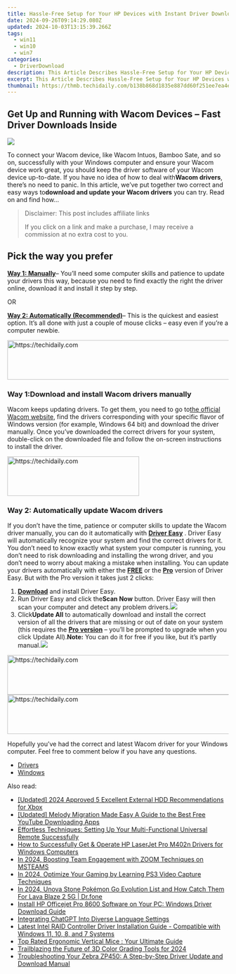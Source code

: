 ```yaml
---
title: Hassle-Free Setup for Your HP Devices with Instant Driver Downloads
date: 2024-09-26T09:14:29.080Z
updated: 2024-10-03T13:15:39.266Z
tags:
  - win11
  - win10
  - win7
categories:
  - DriverDownload
description: This Article Describes Hassle-Free Setup for Your HP Devices with Instant Driver Downloads
excerpt: This Article Describes Hassle-Free Setup for Your HP Devices with Instant Driver Downloads
thumbnail: https://thmb.techidaily.com/b138b868d1835e887dd60f251ee7ea4ef4f6730ac1d9438afe31e96762be6b28.jpg
---
```


## Get Up and Running with Wacom Devices – Fast Driver Downloads Inside

![](https://images.drivereasy.com/wp-content/uploads/2018/08/img_5b727479a8a8e.jpg)

To connect your Wacom device, like Wacom Intuos, Bamboo Sate, and so on, successfully with your Windows computer and ensure your Wacom device work great, you should keep the driver software of your Wacom device up-to-date. If you have no idea of how to deal with**Wacom drivers**, there’s no need to panic. In this article, we’ve put together two correct and easy ways to**download and update your Wacom drivers** you can try. Read on and find how…

>  Disclaimer: This post includes affiliate links
>
>  If you click on a link and make a purchase, I may receive a commission at no extra cost to you.
>

## Pick the way you prefer

[**Way 1: Manually**](https://tools.techidaily.com/drivereasy/download/)– You’ll need some computer skills and patience to update your drivers this way, because you need to find exactly the right the driver online, download it and install it step by step.

OR

[**Way 2: Automatically (Recommended)**](https://www.drivereasy.com/knowledge/wacom-drivers-download-easily-quickly/#w2)– This is the quickest and easiest option. It’s all done with just a couple of mouse clicks – easy even if you’re a computer newbie.

<!-- affiliate ads begin -->
<a href="https://appsumo.8odi.net/c/5597632/2132160/7443" target="_top" id="2132160">
  <img src="//a.impactradius-go.com/display-ad/7443-2132160" border="0" alt="https://techidaily.com" width="600" height="90"/>
</a>
<img height="0" width="0" src="https://appsumo.8odi.net/i/5597632/2132160/7443" style="position:absolute;visibility:hidden;" border="0" />
<!-- affiliate ads end -->

### Way 1:Download and install Wacom drivers manually

Wacom keeps updating drivers. To get them, you need to go to[the official Wacom website](https://www.wacom.com/en-us), find the drivers corresponding with your specific flavor of Windows version (for example, Windows 64 bit) and download the driver manually. Once you’ve downloaded the correct drivers for your system, double-click on the downloaded file and follow the on-screen instructions to install the driver.

<!-- affiliate ads begin -->
<a href="https://aligracehair.sjv.io/c/5597632/2087248/19272" target="_top" id="2087248">
  <img src="//a.impactradius-go.com/display-ad/19272-2087248" border="0" alt="https://techidaily.com" width="300" height="90"/>
</a>
<img height="0" width="0" src="https://aligracehair.sjv.io/i/5597632/2087248/19272" style="position:absolute;visibility:hidden;" border="0" />
<!-- affiliate ads end -->

### Way 2: Automatically update Wacom drivers

If you don’t have the time, patience or computer skills to update the Wacom driver manually, you can do it automatically with **[Driver Easy](https://tools.techidaily.com/drivereasy/download/)** . Driver Easy will automatically recognize your system and find the correct drivers for it. You don’t need to know exactly what system your computer is running, you don’t need to risk downloading and installing the wrong driver, and you don’t need to worry about making a mistake when installing. You can update your drivers automatically with either the **[FREE](https://tools.techidaily.com/drivereasy/download/)** or the **[Pro](https://tools.techidaily.com/drivereasy/download/)** version of Driver Easy. But with the Pro version it takes just 2 clicks:

1. **[Download](https://tools.techidaily.com/drivereasy/download/)**  and install Driver Easy.
2. Run Driver Easy and click the**Scan Now** button. Driver Easy will then scan your computer and detect any problem drivers.![](https://images.drivereasy.com/wp-content/uploads/2017/07/img_59798dde43f6e.jpg)
3. Click**Update All** to automatically download and install the correct version of all the drivers that are missing or out of date on your system (this requires the **[Pro version](https://tools.techidaily.com/drivereasy/download/)**  – you’ll be prompted to upgrade when you click Update All).**Note:** You can do it for free if you like, but it’s partly manual.![](https://images.drivereasy.com/wp-content/uploads/2017/07/img_5979968c3e6f2.jpg)

<!-- affiliate ads begin -->
<a href="https://appsumo.8odi.net/c/5597632/2137394/7443" target="_top" id="2137394">
  <img src="//a.impactradius-go.com/display-ad/7443-2137394" border="0" alt="https://techidaily.com" width="600" height="90"/>
</a>
<img height="0" width="0" src="https://appsumo.8odi.net/i/5597632/2137394/7443" style="position:absolute;visibility:hidden;" border="0" />
<!-- affiliate ads end -->

<!-- affiliate ads begin -->
<a href="https://ephamedtechinc.pxf.io/c/5597632/2137218/26400" target="_top" id="2137218">
  <img src="//a.impactradius-go.com/display-ad/26400-2137218" border="0" alt="https://techidaily.com" width="728" height="90"/>
</a>
<img height="0" width="0" src="https://ephamedtechinc.pxf.io/i/5597632/2137218/26400" style="position:absolute;visibility:hidden;" border="0" />
<!-- affiliate ads end -->

Hopefully you’ve had the correct and latest Wacom driver for your Windows computer. Feel free to comment below if you have any questions.

* [Drivers](https://tools.techidaily.com/drivereasy/download/)
* [Windows](https://tools.techidaily.com/drivereasy/download/)

<ins class="adsbygoogle"
     style="display:block"
     data-ad-format="autorelaxed"
     data-ad-client="ca-pub-7571918770474297"
     data-ad-slot="1223367746"></ins>

<ins class="adsbygoogle"
     style="display:block"
     data-ad-client="ca-pub-7571918770474297"
     data-ad-slot="8358498916"
     data-ad-format="auto"
     data-full-width-responsive="true"></ins>

<span class="atpl-alsoreadstyle">Also read:</span>
<div><ul>
<li><a href="https://visual-screen-recording.techidaily.com/updated-2024-approved-5-excellent-external-hdd-recommendations-for-xbox/"><u>[Updated] 2024 Approved 5 Excellent External HDD Recommendations for Xbox</u></a></li>
<li><a href="https://youtube-blog.techidaily.com/ed-melody-migration-made-easy-a-guide-to-the-best-free-youtube-downloading-apps/"><u>[Updated] Melody Migration Made Easy A Guide to the Best Free YouTube Downloading Apps</u></a></li>
<li><a href="https://tech-renaissance.techidaily.com/effortless-techniques-setting-up-your-multi-functional-universal-remote-successfully/"><u>Effortless Techniques: Setting Up Your Multi-Functional Universal Remote Successfully</u></a></li>
<li><a href="https://win-amazing.techidaily.com/how-to-successfully-get-and-operate-hp-laserjet-pro-m402n-drivers-for-windows-computers/"><u>How to Successfully Get & Operate HP LaserJet Pro M402n Drivers for Windows Computers</u></a></li>
<li><a href="https://extra-resources.techidaily.com/in-2024-boosting-team-engagement-with-zoom-techniques-on-msteams/"><u>In 2024, Boosting Team Engagement with ZOOM Techniques on MSTEAMS</u></a></li>
<li><a href="https://screen-capture.techidaily.com/in-2024-optimize-your-gaming-by-learning-ps3-video-capture-techniques/"><u>In 2024, Optimize Your Gaming by Learning PS3 Video Capture Techniques</u></a></li>
<li><a href="https://android-pokemon-go.techidaily.com/in-2024-unova-stone-pokemon-go-evolution-list-and-how-catch-them-for-lava-blaze-2-5g-drfone-by-drfone-virtual-android/"><u>In 2024, Unova Stone Pokémon Go Evolution List and How Catch Them For Lava Blaze 2 5G | Dr.fone</u></a></li>
<li><a href="https://win-amazing.techidaily.com/install-hp-officejet-pro-8600-software-on-your-pc-windows-driver-download-guide/"><u>Install HP Officejet Pro 8600 Software on Your PC: Windows Driver Download Guide</u></a></li>
<li><a href="https://tech-savvy.techidaily.com/integrating-chatgpt-into-diverse-language-settings/"><u>Integrating ChatGPT Into Diverse Language Settings</u></a></li>
<li><a href="https://win-amazing.techidaily.com/latest-intel-raid-controller-driver-installation-guide-compatible-with-windows-11-10-8-and-7-systems/"><u>Latest Intel RAID Controller Driver Installation Guide - Compatible with Windows 11, 10, 8, and 7 Systems</u></a></li>
<li><a href="https://buynow-info.techidaily.com/top-rated-ergonomic-vertical-mice-your-ultimate-guide/"><u>Top Rated Ergonomic Vertical Mice : Your Ultimate Guide</u></a></li>
<li><a href="https://some-skills.techidaily.com/trailblazing-the-future-of-3d-color-grading-tools-for-2024/"><u>Trailblazing the Future of 3D Color Grading Tools for 2024</u></a></li>
<li><a href="https://win-amazing.techidaily.com/troubleshooting-your-zebra-zp450-a-step-by-step-driver-update-and-download-manual/"><u>Troubleshooting Your Zebra ZP450: A Step-by-Step Driver Update and Download Manual</u></a></li>
</ul></div>

